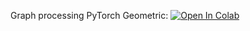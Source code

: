 Graph processing PyTorch Geometric:
[![Open In Colab](https://colab.research.google.com/assets/colab-badge.svg)](https://colab.research.google.com/github/girafe-ai/geometric-dl/blob/master/week0x/practice_gnn_intro_and_node_classification.ipynb)
